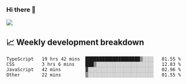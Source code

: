 ### Hi there 👋
<img align="center" src="https://github-readme-stats.vercel.app/api?username=Tumao727&show_icons=true&hide_title=true&theme=dracula" />


## 📈 Weekly development breakdown
<!--START_SECTION:waka-->

```text
TypeScript   19 hrs 42 mins  ████████████████████▒░░░░   81.55 %
CSS          3 hrs 6 mins    ███▒░░░░░░░░░░░░░░░░░░░░░   12.83 %
JavaScript   42 mins         ▓░░░░░░░░░░░░░░░░░░░░░░░░   02.96 %
Other        22 mins         ▒░░░░░░░░░░░░░░░░░░░░░░░░   01.55 %
```

<!--END_SECTION:waka-->